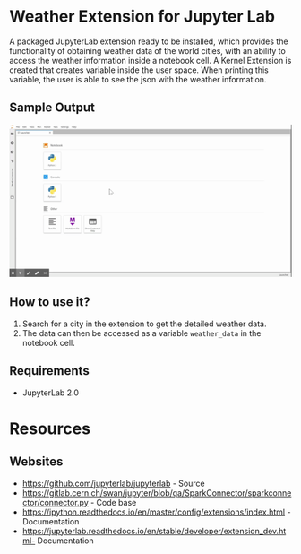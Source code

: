 # Weather Extension for Jupyter Lab

A packaged JupyterLab extension ready to be installed, which provides the functionality of obtaining weather data of the world cities, with an ability to access the weather information inside a notebook cell. A Kernel Extension is created that creates variable inside
the user space. When printing this variable, the user is able to see the json with the weather information.

## Sample Output

![sample output](https://github.com/RishabhGoyal992/SWAN-Tasks/blob/master/Task-3/Weather-Extension-Kernel/style/w-e-kernel.gif)

## How to use it?

1. Search for a city in the extension to get the detailed weather data.
2. The data can then be accessed as a variable `weather_data` in the notebook cell.

## Requirements

* JupyterLab 2.0

# Resources

## Websites
- https://github.com/jupyterlab/jupyterlab - Source
- https://gitlab.cern.ch/swan/jupyter/blob/qa/SparkConnector/sparkconnector/connector.py - Code base
- https://ipython.readthedocs.io/en/master/config/extensions/index.html - Documentation
- https://jupyterlab.readthedocs.io/en/stable/developer/extension_dev.html- Documentation


